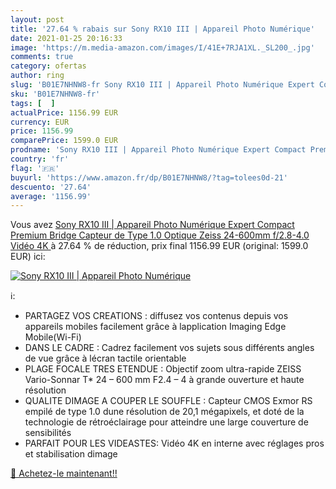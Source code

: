 ```yaml
---
layout: post
title: '27.64 % rabais sur Sony RX10 III | Appareil Photo Numérique'
date: 2021-01-25 20:16:33
image: 'https://m.media-amazon.com/images/I/41E+7RJA1XL._SL200_.jpg'
comments: true
category: ofertas
author: ring
slug: 'B01E7NHNW8-fr Sony RX10 III | Appareil Photo Numérique Expert Compact...'
sku: 'B01E7NHNW8-fr'
tags: [  ]
actualPrice: 1156.99 EUR
currency: EUR
price: 1156.99
comparePrice: 1599.0 EUR
prodname: 'Sony RX10 III | Appareil Photo Numérique Expert Compact Premium Bridge  Capteur de Type 1.0  Optique Zeiss 24-600mm f/2.8-4.0   Vidéo 4K '
country: 'fr'
flag: '🇫🇷'
buyurl: 'https://www.amazon.fr/dp/B01E7NHNW8/?tag=tolees0d-21'
descuento: '27.64'
average: '1156.99'
---
```


Vous avez [Sony RX10 III | Appareil Photo Numérique Expert Compact Premium Bridge  Capteur de Type 1.0  Optique Zeiss 24-600mm f/2.8-4.0   Vidéo 4K ](https://www.amazon.fr/dp/B01E7NHNW8/?tag=tolees0d-21)  à  27.64 % de réduction, prix final  1156.99 EUR (original: 1599.0 EUR) ici:

[![Sony RX10 III | Appareil Photo Numérique](https://m.media-amazon.com/images/I/41E+7RJA1XL._SL200_.jpg)](https://www.amazon.fr/dp/B01E7NHNW8/?tag=tolees0d-21)

ℹ️:

- PARTAGEZ VOS CREATIONS : diffusez vos contenus depuis vos appareils mobiles facilement grâce à lapplication Imaging Edge Mobile(Wi-Fi)
- DANS LE CADRE : Cadrez facilement vos sujets sous différents angles de vue grâce à lécran tactile orientable
- PLAGE FOCALE TRES ETENDUE : Objectif zoom ultra-rapide ZEISS Vario-Sonnar T* 24 – 600 mm F2.4 – 4 à grande ouverture et haute résolution
- QUALITE DIMAGE A COUPER LE SOUFFLE : Capteur CMOS Exmor RS empilé de type 1.0 dune résolution de 20,1 mégapixels, et doté de la technologie de rétroéclairage pour atteindre une large couverture de sensibilités
- PARFAIT POUR LES VIDEASTES: Vidéo 4K en interne avec réglages pros et stabilisation dimage

[🛒 Achetez-le maintenant!!](https://www.amazon.fr/dp/B01E7NHNW8/?tag=tolees0d-21)
